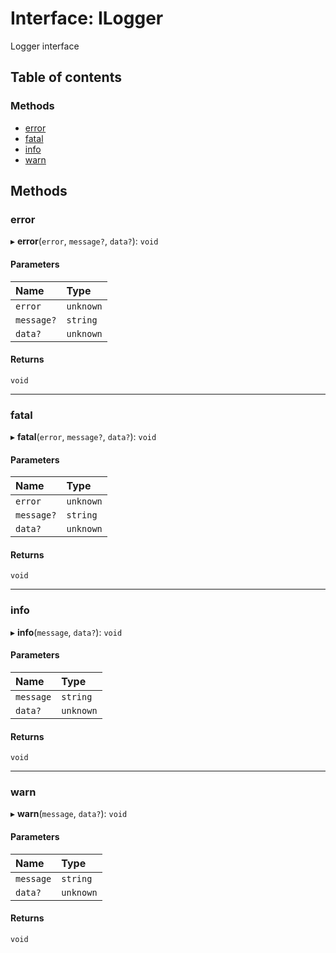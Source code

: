 # Interface: ILogger

Logger interface

## Table of contents

### Methods

- [error](ILogger.md#error)
- [fatal](ILogger.md#fatal)
- [info](ILogger.md#info)
- [warn](ILogger.md#warn)

## Methods

### error

▸ **error**(`error`, `message?`, `data?`): `void`

#### Parameters

| Name | Type |
| :------ | :------ |
| `error` | `unknown` |
| `message?` | `string` |
| `data?` | `unknown` |

#### Returns

`void`

___

### fatal

▸ **fatal**(`error`, `message?`, `data?`): `void`

#### Parameters

| Name | Type |
| :------ | :------ |
| `error` | `unknown` |
| `message?` | `string` |
| `data?` | `unknown` |

#### Returns

`void`

___

### info

▸ **info**(`message`, `data?`): `void`

#### Parameters

| Name | Type |
| :------ | :------ |
| `message` | `string` |
| `data?` | `unknown` |

#### Returns

`void`

___

### warn

▸ **warn**(`message`, `data?`): `void`

#### Parameters

| Name | Type |
| :------ | :------ |
| `message` | `string` |
| `data?` | `unknown` |

#### Returns

`void`
